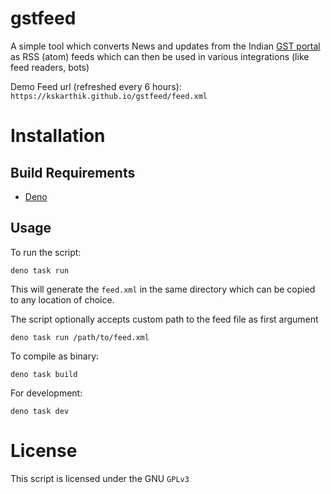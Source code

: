 # gstfeed

A simple tool which converts News and updates from the Indian
[GST portal](https://gst.gov.in) as RSS (atom) feeds which can then be used in
various integrations (like feed readers, bots)

Demo Feed url (refreshed every 6 hours):
`https://kskarthik.github.io/gstfeed/feed.xml`

# Installation

## Build Requirements

- [Deno](https://deno.com)

## Usage

To run the script:

```
deno task run
```

This will generate the `feed.xml` in the same directory which can be copied to
any location of choice.

The script optionally accepts custom path to the feed file as first argument

```
deno task run /path/to/feed.xml
```

To compile as binary:

```
deno task build
```

For development:

```
deno task dev
```

# License

This script is licensed under the GNU `GPLv3`
